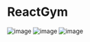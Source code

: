 # ReactGym

![image](https://user-images.githubusercontent.com/75263925/176876293-31a0333c-3075-4388-8bd5-40612d71ab5a.png)
![image](https://user-images.githubusercontent.com/75263925/176876345-bda074be-de28-4cf4-9f4f-d266b1b01767.png)
![image](https://user-images.githubusercontent.com/75263925/176876382-85aff109-1e5b-455a-b7f1-a50c6c9685d0.png)
